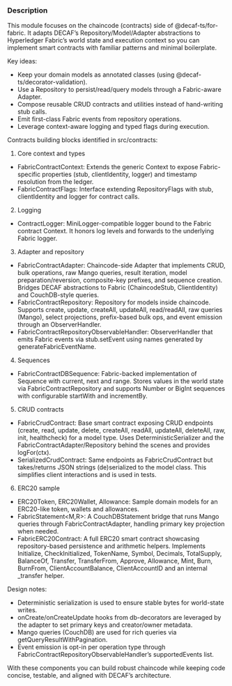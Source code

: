 ### Description

This module focuses on the chaincode (contracts) side of @decaf-ts/for-fabric. It adapts DECAF’s Repository/Model/Adapter abstractions to Hyperledger Fabric’s world state and execution context so you can implement smart contracts with familiar patterns and minimal boilerplate.

Key ideas:
- Keep your domain models as annotated classes (using @decaf-ts/decorator-validation).
- Use a Repository to persist/read/query models through a Fabric-aware Adapter.
- Compose reusable CRUD contracts and utilities instead of hand-writing stub calls.
- Emit first-class Fabric events from repository operations.
- Leverage context-aware logging and typed flags during execution.

Contracts building blocks identified in src/contracts:

1) Core context and types
- FabricContractContext: Extends the generic Context to expose Fabric-specific properties (stub, clientIdentity, logger) and timestamp resolution from the ledger.
- FabricContractFlags: Interface extending RepositoryFlags with stub, clientIdentity and logger for contract calls.

2) Logging
- ContractLogger: MiniLogger-compatible logger bound to the Fabric contract Context. It honors log levels and forwards to the underlying Fabric logger.

3) Adapter and repository
- FabricContractAdapter: Chaincode-side Adapter that implements CRUD, bulk operations, raw Mango queries, result iteration, model preparation/reversion, composite-key prefixes, and sequence creation. Bridges DECAF abstractions to Fabric (ChaincodeStub, ClientIdentity) and CouchDB-style queries.
- FabricContractRepository<M>: Repository for models inside chaincode. Supports create, update, createAll, updateAll, read/readAll, raw queries (Mango), select projections, prefix-based bulk ops, and event emission through an ObserverHandler.
- FabricContractRepositoryObservableHandler: ObserverHandler that emits Fabric events via stub.setEvent using names generated by generateFabricEventName.

4) Sequences
- FabricContractDBSequence: Fabric-backed implementation of Sequence with current, next and range. Stores values in the world state via FabricContractRepository and supports Number or BigInt sequences with configurable startWith and incrementBy.

5) CRUD contracts
- FabricCrudContract<M>: Base smart contract exposing CRUD endpoints (create, read, update, delete, createAll, readAll, updateAll, deleteAll, raw, init, healthcheck) for a model type. Uses DeterministicSerializer and the FabricContractAdapter/Repository behind the scenes and provides logFor(ctx).
- SerializedCrudContract<M>: Same endpoints as FabricCrudContract but takes/returns JSON strings (de)serialized to the model class. This simplifies client interactions and is used in tests.

6) ERC20 sample
- ERC20Token, ERC20Wallet, Allowance: Sample domain models for an ERC20-like token, wallets and allowances.
- FabricStatement<M,R>: A CouchDBStatement bridge that runs Mango queries through FabricContractAdapter, handling primary key projection when needed.
- FabricERC20Contract: A full ERC20 smart contract showcasing repository-based persistence and arithmetic helpers. Implements Initialize, CheckInitialized, TokenName, Symbol, Decimals, TotalSupply, BalanceOf, Transfer, TransferFrom, Approve, Allowance, Mint, Burn, BurnFrom, ClientAccountBalance, ClientAccountID and an internal _transfer helper.

Design notes:
- Deterministic serialization is used to ensure stable bytes for world-state writes.
- onCreate/onCreateUpdate hooks from db-decorators are leveraged by the adapter to set primary keys and creator/owner metadata.
- Mango queries (CouchDB) are used for rich queries via getQueryResultWithPagination.
- Event emission is opt-in per operation type through FabricContractRepositoryObservableHandler’s supportedEvents list.

With these components you can build robust chaincode while keeping code concise, testable, and aligned with DECAF’s architecture.
